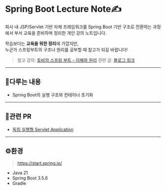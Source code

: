 # Spring Boot Lecture Note✍️

회사 내 JSP/Servlet 기반 자체 프레임워크를 Spring Boot 기반 구조로 전환하는 과정에서
부서 교육을 준비하며 정리한 개인 강의 노트입니다.

학습보다는 **교육을 위한 정리**에 가깝지만,  
누군가 스프링부트의 구조나 원리를 공부할 때 참고가 되길 바랍니다!

> 참고 강의: [토비의 스프링 부트 - 이해와 원리](https://inf.run/enQ2z)
> 관련 글: [블로그 링크](https://yeon2-dev.tistory.com/14)

---

## 📘다루는 내용
- Spring Boot의 실행 구조와 컨테이너 초기화

---

## 📎관련 PR
- [독립 실행형 Servlet Application](https://github.com/Yeon6v6/SpringBoot_Basic_LectureNote/pull/1)
---

## ⚙️환경
> https://start.spring.io/
- Java 21
- Spring Boot 3.5.6
- Gradle

